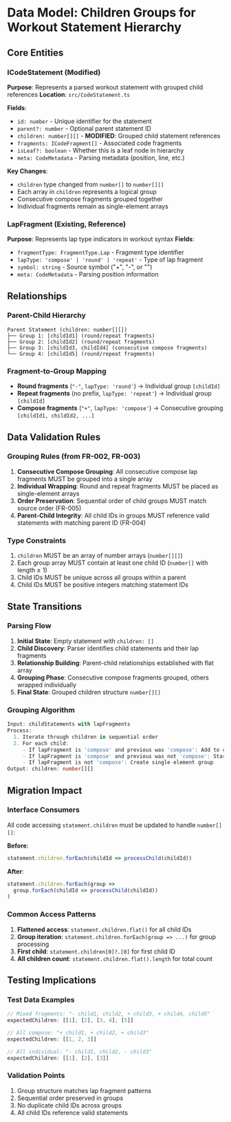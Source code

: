 # Data Model: Children Groups for Workout Statement Hierarchy

## Core Entities

### ICodeStatement (Modified)
**Purpose**: Represents a parsed workout statement with grouped child references
**Location**: `src/CodeStatement.ts`

**Fields**:
- `id: number` - Unique identifier for the statement
- `parent?: number` - Optional parent statement ID
- `children: number[][]` - **MODIFIED**: Grouped child statement references
- `fragments: ICodeFragment[]` - Associated code fragments
- `isLeaf?: boolean` - Whether this is a leaf node in hierarchy
- `meta: CodeMetadata` - Parsing metadata (position, line, etc.)

**Key Changes**:
- `children` type changed from `number[]` to `number[][]`
- Each array in `children` represents a logical group
- Consecutive compose fragments grouped together
- Individual fragments remain as single-element arrays

### LapFragment (Existing, Reference)
**Purpose**: Represents lap type indicators in workout syntax
**Fields**:
- `fragmentType: FragmentType.Lap` - Fragment type identifier
- `lapType: 'compose' | 'round' | 'repeat'` - Type of lap fragment
- `symbol: string` - Source symbol ("+", "-", or "")
- `meta: CodeMetadata` - Parsing position information

## Relationships

### Parent-Child Hierarchy
```
Parent Statement (children: number[][])
├── Group 1: [childId1] (round/repeat fragments)
├── Group 2: [childId2] (round/repeat fragments)  
├── Group 3: [childId3, childId4] (consecutive compose fragments)
└── Group 4: [childId5] (round/repeat fragments)
```

### Fragment-to-Group Mapping
- **Round fragments** (`"-"`, `lapType: 'round'`) → Individual group `[childId]`
- **Repeat fragments** (no prefix, `lapType: 'repeat'`) → Individual group `[childId]`
- **Compose fragments** (`"+"`, `lapType: 'compose'`) → Consecutive grouping `[childId1, childId2, ...]`

## Data Validation Rules

### Grouping Rules (from FR-002, FR-003)
1. **Consecutive Compose Grouping**: All consecutive compose lap fragments MUST be grouped into a single array
2. **Individual Wrapping**: Round and repeat fragments MUST be placed as single-element arrays
3. **Order Preservation**: Sequential order of child groups MUST match source order (FR-005)
4. **Parent-Child Integrity**: All child IDs in groups MUST reference valid statements with matching parent ID (FR-004)

### Type Constraints
1. `children` MUST be an array of number arrays (`number[][]`)
2. Each group array MUST contain at least one child ID (`number[]` with length ≥ 1)
3. Child IDs MUST be unique across all groups within a parent
4. Child IDs MUST be positive integers matching statement IDs

## State Transitions

### Parsing Flow
1. **Initial State**: Empty statement with `children: []`
2. **Child Discovery**: Parser identifies child statements and their lap fragments
3. **Relationship Building**: Parent-child relationships established with flat array
4. **Grouping Phase**: Consecutive compose fragments grouped, others wrapped individually
5. **Final State**: Grouped children structure `number[][]`

### Grouping Algorithm
```typescript
Input: childStatements with lapFragments
Process: 
  1. Iterate through children in sequential order
  2. For each child:
     - If lapFragment is 'compose' and previous was 'compose': Add to current group
     - If lapFragment is 'compose' and previous was not 'compose': Start new group
     - If lapFragment is not 'compose': Create single-element group
Output: children: number[][]
```

## Migration Impact

### Interface Consumers
All code accessing `statement.children` must be updated to handle `number[][]`:

**Before**:
```typescript
statement.children.forEach(childId => processChild(childId))
```

**After**:
```typescript
statement.children.forEach(group => 
  group.forEach(childId => processChild(childId))
)
```

### Common Access Patterns
1. **Flattened access**: `statement.children.flat()` for all child IDs
2. **Group iteration**: `statement.children.forEach(group => ...)` for group processing
3. **First child**: `statement.children[0]?.[0]` for first child ID
4. **All children count**: `statement.children.flat().length` for total count

## Testing Implications

### Test Data Examples
```typescript
// Mixed fragments: "- child1, child2, + child3, + child4, child5"
expectedChildren: [[1], [2], [3, 4], [5]]

// All compose: "+ child1, + child2, + child3"  
expectedChildren: [[1, 2, 3]]

// All individual: "- child1, child2, - child3"
expectedChildren: [[1], [2], [3]]
```

### Validation Points
1. Group structure matches lap fragment patterns
2. Sequential order preserved in groups
3. No duplicate child IDs across groups
4. All child IDs reference valid statements